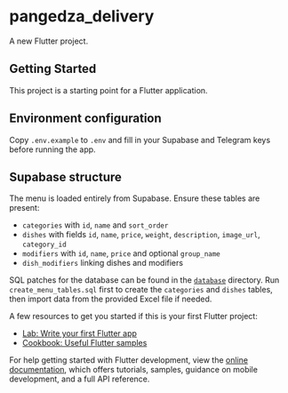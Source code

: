 # pangedza_delivery

A new Flutter project.

## Getting Started

This project is a starting point for a Flutter application.

## Environment configuration

Copy `.env.example` to `.env` and fill in your Supabase and Telegram keys before running the app.

## Supabase structure

The menu is loaded entirely from Supabase. Ensure these tables are present:

- `categories` with `id`, `name` and `sort_order`
- `dishes` with fields `id`, `name`, `price`, `weight`, `description`, `image_url`, `category_id`
- `modifiers` with `id`, `name`, `price` and optional `group_name`
- `dish_modifiers` linking dishes and modifiers

SQL patches for the database can be found in the [`database`](database) directory.
Run `create_menu_tables.sql` first to create the `categories` and `dishes` tables,
then import data from the provided Excel file if needed.

A few resources to get you started if this is your first Flutter project:

- [Lab: Write your first Flutter app](https://docs.flutter.dev/get-started/codelab)
- [Cookbook: Useful Flutter samples](https://docs.flutter.dev/cookbook)

For help getting started with Flutter development, view the [online documentation](https://docs.flutter.dev/), which offers tutorials, samples, guidance on mobile development, and a full API reference.
